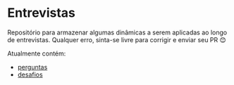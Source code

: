 # Entrevistas
Repositório para armazenar algumas dinâmicas a serem aplicadas ao longo de entrevistas.
Qualquer erro, sinta-se livre para corrigir e enviar seu PR 😊

Atualmente contém:
- [perguntas](perguntas.md)
- [desafios](desafios.md)